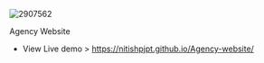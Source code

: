 ![2907562](https://github.com/nitishpjpt/Agency-website/assets/116824310/e40b5d28-6758-478c-8d5f-f313cb600a63)

Agency Website

* View Live demo > https://nitishpjpt.github.io/Agency-website/
   
